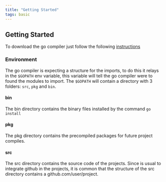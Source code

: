 ```yaml
---
title: "Getting Started"
tags: basic
---
```


## Getting Started

To download the go compiler just follow the following [instructions](https://golang.org/doc/)

### Environment

The go compiler is expecting a structure for the imports, to do this it relays in the `$GOPATH` env variable, this variable will tell the go compiler were to found the modules to import.
The `$GOPATH` will contain a directory with 3 folders: `src`, `pkg` and `bin`.

#### bin
The bin directory contains the binary files installed by the command
`go install`
#### pkg
The pkg directory contains the precompiled packages for future project compiles.
#### src
The src directory contains the source code of the projects. Since is usual to integrate github  in the projects, it is common that the structure of the src directory contains a github.com/user/project.
